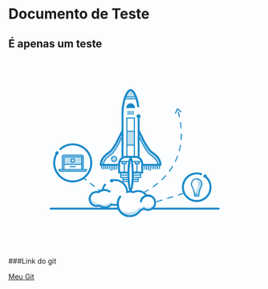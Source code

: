 # Documento de Teste
## É apenas um teste

![Conhecimento](https://github.com/bigfil18/Teste/blob/main/Teste%20gif%20git.gif)

###Link do git

[Meu Git](https://github.com/bigfil18)

